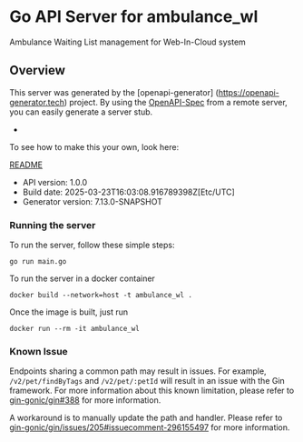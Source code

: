 # Go API Server for ambulance_wl

Ambulance Waiting List management for Web-In-Cloud system

## Overview

This server was generated by the [openapi-generator]
(https://openapi-generator.tech) project.
By using the [OpenAPI-Spec](https://github.com/OAI/OpenAPI-Specification) from a remote server, you can easily generate
a server stub.

-

To see how to make this your own, look here:

[README](https://openapi-generator.tech)

- API version: 1.0.0
- Build date: 2025-03-23T16:03:08.916789398Z[Etc/UTC]
- Generator version: 7.13.0-SNAPSHOT

### Running the server

To run the server, follow these simple steps:

```
go run main.go
```

To run the server in a docker container

```
docker build --network=host -t ambulance_wl .
```

Once the image is built, just run

```
docker run --rm -it ambulance_wl
```

### Known Issue

Endpoints sharing a common path may result in issues. For example, `/v2/pet/findByTags` and `/v2/pet/:petId` will result
in an issue with the Gin framework. For more information about this known limitation, please refer
to [gin-gonic/gin#388](https://github.com/gin-gonic/gin/issues/388) for more information.

A workaround is to manually update the path and handler. Please refer
to [gin-gonic/gin/issues/205#issuecomment-296155497](https://github.com/gin-gonic/gin/issues/205#issuecomment-296155497)
for more information.
